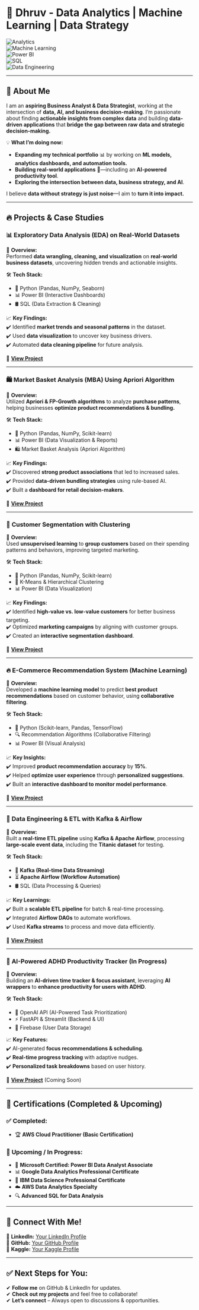 # 🚀 Dhruv - Data Analytics | Machine Learning | Data Strategy  

![Analytics](https://img.shields.io/badge/Data-Analytics-informational?style=flat&logo=python&logoColor=white&color=blue)  
![Machine Learning](https://img.shields.io/badge/Machine%20Learning-Modeling-orange?style=flat&logo=tensorflow)  
![Power BI](https://img.shields.io/badge/Power%20BI-Data%20Visualization-yellow?style=flat&logo=powerbi)  
![SQL](https://img.shields.io/badge/SQL-Database-blue?style=flat&logo=postgresql)  
![Data Engineering](https://img.shields.io/badge/Data%20Engineering-Kafka%20%7C%20Airflow-lightgrey?style=flat&logo=apache)  

---

## 🌟 **About Me**  

I am an **aspiring Business Analyst & Data Strategist**, working at the intersection of **data, AI, and business decision-making**. I’m passionate about finding **actionable insights from complex data** and building **data-driven applications** that **bridge the gap between raw data and strategic decision-making.**  

💡 **What I’m doing now:**  
- **Expanding my technical portfolio** 📊 by working on **ML models, analytics dashboards, and automation tools.**  
- **Building real-world applications** 🚀—including an **AI-powered productivity tool**.  
- **Exploring the intersection between data, business strategy, and AI**.  

I believe **data without strategy is just noise**—I aim to **turn it into impact.**  

---

## 🔥 **Projects & Case Studies**  

### 📊 **Exploratory Data Analysis (EDA) on Real-World Datasets**  
🚀 **Overview:**  
Performed **data wrangling, cleaning, and visualization** on **real-world business datasets**, uncovering hidden trends and actionable insights.  

🛠 **Tech Stack:**  
- 🐍 Python (Pandas, NumPy, Seaborn)  
- 📊 Power BI (Interactive Dashboards)  
- 🛢️ SQL (Data Extraction & Cleaning)  

📈 **Key Findings:**  
✔️ Identified **market trends and seasonal patterns** in the dataset.  
✔️ Used **data visualization** to uncover key business drivers.  
✔️ Automated **data cleaning pipeline** for future analysis.  

🔗 **[View Project](GitHub-Link)**  

---

### 🛍️ **Market Basket Analysis (MBA) Using Apriori Algorithm**  
🚀 **Overview:**  
Utilized **Apriori & FP-Growth algorithms** to analyze **purchase patterns**, helping businesses **optimize product recommendations & bundling.**  

🛠 **Tech Stack:**  
- 🐍 Python (Pandas, NumPy, Scikit-learn)  
- 📊 Power BI (Data Visualization & Reports)  
- 🛍️ Market Basket Analysis (Apriori Algorithm)  

📈 **Key Findings:**  
✔️ Discovered **strong product associations** that led to increased sales.  
✔️ Provided **data-driven bundling strategies** using rule-based AI.  
✔️ Built a **dashboard for retail decision-makers**.  

🔗 **[View Project](GitHub-Link)**  

---

### 🎯 **Customer Segmentation with Clustering**  
🚀 **Overview:**  
Used **unsupervised learning** to **group customers** based on their spending patterns and behaviors, improving targeted marketing.  

🛠 **Tech Stack:**  
- 🐍 Python (Pandas, NumPy, Scikit-learn)  
- 🎯 K-Means & Hierarchical Clustering  
- 📊 Power BI (Data Visualization)  

📈 **Key Findings:**  
✔️ Identified **high-value vs. low-value customers** for better business targeting.  
✔️ Optimized **marketing campaigns** by aligning with customer groups.  
✔️ Created an **interactive segmentation dashboard**.  

🔗 **[View Project](GitHub-Link)**  

---

### 🔥 **E-Commerce Recommendation System (Machine Learning)**  
🚀 **Overview:**  
Developed a **machine learning model** to predict **best product recommendations** based on customer behavior, using **collaborative filtering**.  

🛠 **Tech Stack:**  
- 🤖 Python (Scikit-learn, Pandas, TensorFlow)  
- 🔍 Recommendation Algorithms (Collaborative Filtering)  
- 📊 Power BI (Visual Analysis)  

📈 **Key Insights:**  
✔️ Improved **product recommendation accuracy** by **15%**.  
✔️ Helped **optimize user experience** through **personalized suggestions**.  
✔️ Built an **interactive dashboard to monitor model performance**.  

🔗 **[View Project](GitHub-Link)**  

---

### 🚂 **Data Engineering & ETL with Kafka & Airflow**  
🚀 **Overview:**  
Built a **real-time ETL pipeline** using **Kafka & Apache Airflow**, processing **large-scale event data**, including the **Titanic dataset** for testing.  

🛠 **Tech Stack:**  
- 📡 **Kafka (Real-time Data Streaming)**  
- ⏳ **Apache Airflow (Workflow Automation)**  
- 🛢️ SQL (Data Processing & Queries)  

📈 **Key Learnings:**  
✔️ Built a **scalable ETL pipeline** for batch & real-time processing.  
✔️ Integrated **Airflow DAGs** to automate workflows.  
✔️ Used **Kafka streams** to process and move data efficiently.  

🔗 **[View Project](GitHub-Link)**  

---

### 🧠 **AI-Powered ADHD Productivity Tracker (In Progress)**  
🚀 **Overview:**  
Building an **AI-driven time tracker & focus assistant**, leveraging **AI wrappers** to **enhance productivity for users with ADHD**.  

🛠 **Tech Stack:**  
- 🤖 OpenAI API (AI-Powered Task Prioritization)  
- ⚡ FastAPI & Streamlit (Backend & UI)  
- 📡 Firebase (User Data Storage)  

📈 **Key Features:**  
✔️ AI-generated **focus recommendations & scheduling**.  
✔️ **Real-time progress tracking** with adaptive nudges.  
✔️ **Personalized task breakdowns** based on user history.  

🔗 **[View Project](GitHub-Link)** (Coming Soon)  

---

## 📜 **Certifications (Completed & Upcoming)**  

### ✅ **Completed:**  
- 🏆 **AWS Cloud Practitioner (Basic Certification)**  

### 🚀 **Upcoming / In Progress:**  
- 🎯 **Microsoft Certified: Power BI Data Analyst Associate**  
- 📊 **Google Data Analytics Professional Certificate**  
- 🤖 **IBM Data Science Professional Certificate**  
- ☁️ **AWS Data Analytics Specialty**  
- 🔍 **Advanced SQL for Data Analysis**  

---

## 🤝 **Connect With Me!**  

🔗 **LinkedIn:** [Your LinkedIn Profile](https://linkedin.com/in/yourprofile)  
🔗 **GitHub:** [Your GitHub Profile](https://github.com/yourprofile)  
🔗 **Kaggle:** [Your Kaggle Profile](https://www.kaggle.com/yourprofile)  

---

## ✅ **Next Steps for You:**  
✔ **Follow me** on GitHub & LinkedIn for updates.  
✔ **Check out my projects** and feel free to collaborate!  
✔ **Let’s connect** – Always open to discussions & opportunities.  
